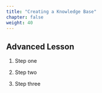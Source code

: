 ```yaml
---
title: "Creating a Knowledge Base"
chapter: false
weight: 40
---
```


## Advanced Lesson

1. Step one

2. Step two

3. Step three